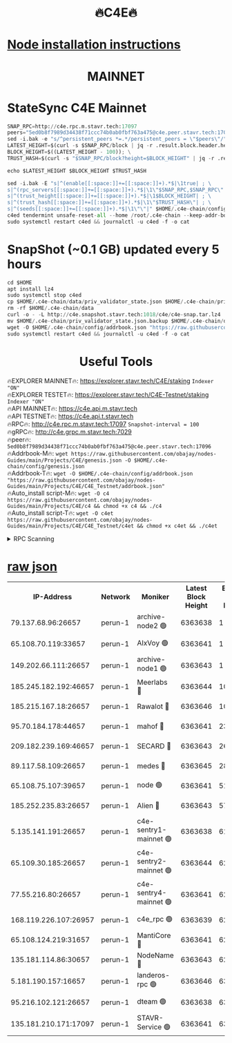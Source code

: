 <h1 align="center"> 🔥C4E🔥</h1>

[Node installation instructions](https://github.com/obajay/nodes-Guides/tree/main/Projects/C4E)
=

<h1 align="center"> MAINNET</h1>

# StateSync C4E Mainnet
```python
SNAP_RPC=http://c4e.rpc.m.stavr.tech:17097
peers="5ed0b8f7989d34438f71ccc74b0ab0fbf763a475@c4e.peer.stavr.tech:17096"
sed -i.bak -e "s/^persistent_peers *=.*/persistent_peers = \"$peers\"/" $HOME/.c4e-chain/config/config.toml
LATEST_HEIGHT=$(curl -s $SNAP_RPC/block | jq -r .result.block.header.height); \
BLOCK_HEIGHT=$((LATEST_HEIGHT - 100)); \
TRUST_HASH=$(curl -s "$SNAP_RPC/block?height=$BLOCK_HEIGHT" | jq -r .result.block_id.hash)

echo $LATEST_HEIGHT $BLOCK_HEIGHT $TRUST_HASH

sed -i.bak -E "s|^(enable[[:space:]]+=[[:space:]]+).*$|\1true| ; \
s|^(rpc_servers[[:space:]]+=[[:space:]]+).*$|\1\"$SNAP_RPC,$SNAP_RPC\"| ; \
s|^(trust_height[[:space:]]+=[[:space:]]+).*$|\1$BLOCK_HEIGHT| ; \
s|^(trust_hash[[:space:]]+=[[:space:]]+).*$|\1\"$TRUST_HASH\"| ; \
s|^(seeds[[:space:]]+=[[:space:]]+).*$|\1\"\"|" $HOME/.c4e-chain/config/config.toml
c4ed tendermint unsafe-reset-all --home /root/.c4e-chain --keep-addr-book
sudo systemctl restart c4ed && journalctl -u c4ed -f -o cat
```
# SnapShot (~0.1 GB) updated every 5 hours
```python
cd $HOME
apt install lz4
sudo systemctl stop c4ed
cp $HOME/.c4e-chain/data/priv_validator_state.json $HOME/.c4e-chain/priv_validator_state.json.backup
rm -rf $HOME/.c4e-chain/data
curl -o - -L http://c4e.snapshot.stavr.tech:1018/c4e/c4e-snap.tar.lz4 | lz4 -c -d - | tar -x -C $HOME/.c4e-chain --strip-components 2
mv $HOME/.c4e-chain/priv_validator_state.json.backup $HOME/.c4e-chain/data/priv_validator_state.json
wget -O $HOME/.c4e-chain/config/addrbook.json "https://raw.githubusercontent.com/obajay/nodes-Guides/main/Projects/C4E/addrbook.json"
sudo systemctl restart c4ed && journalctl -u c4ed -f -o cat
```
 <h1 align="center"> Useful Tools</h1>

🔥EXPLORER MAINNET🔥:  https://explorer.stavr.tech/C4E/staking            `Indexer "ON"` \
🔥EXPLORER TESTET🔥:   https://explorer.stavr.tech/C4E-Testnet/staking     `Indexer "ON"` \
🔥API MAINNET🔥:       https://c4e.api.m.stavr.tech \
🔥API TESTNET🔥:       https://c4e.api.t.stavr.tech \
🔥RPC🔥:               http://c4e.rpc.m.stavr.tech:17097                  `Snapshot-interval = 100` \
🔥gRPC🔥:              http://c4e.grpc.m.stavr.tech:7029 \
🔥peer🔥:              `5ed0b8f7989d34438f71ccc74b0ab0fbf763a475@c4e.peer.stavr.tech:17096` \
🔥Addrbook-M🔥:    ```wget https://raw.githubusercontent.com/obajay/nodes-Guides/main/Projects/C4E/genesis.json -O $HOME/.c4e-chain/config/genesis.json``` \
🔥Addrbook-T🔥:    ```wget -O $HOME/.c4e-chain/config/addrbook.json "https://raw.githubusercontent.com/obajay/nodes-Guides/main/Projects/C4E/C4E_Testnet/addrbook.json"``` \
🔥Auto_install script-M🔥: ```wget -O c4 https://raw.githubusercontent.com/obajay/nodes-Guides/main/Projects/C4E/c4 && chmod +x c4 && ./c4``` \
🔥Auto_install script-T🔥: ```wget -O c4et https://raw.githubusercontent.com/obajay/nodes-Guides/main/Projects/C4E/C4E_Testnet/c4et && chmod +x c4et && ./c4et```




<details>
<summary>RPC Scanning</summary>

<h2 align="center"> We scan nodes in real time every 4 hours. And we provide the final result of RPC endpoints.
We cannot influence the operation of these nodes in any way. </h2>


```python
If Voting Power is higher than 0 --> then the Node is a validator of the network and may be subject to attack and be a potential threat to the chain.
```
```python
We marked such validators with a red symbol
```

</details>

[raw json](https://rpc-check.c4e.stavr.tech/c4e/rpc-c4e-result.json)
=



<table><tr><th>IP-Address</th><th>Network</th><th>Moniker</th><th>Latest Block Height</th><th>Earliest Block Height</th><th>Catching Up</th><th>Tx Index</th><th>Voting Power</th><th>Scan Time</th></tr><tr><td>79.137.68.96:26657</td><td>perun-1</td><td>archive-node2 🟢</td><td>6363638</td><td>1</td><td>False</td><td>on</td><td>0</td><td>2023-12-20T02:14:53.355345647UTC</td></tr><tr><td>65.108.70.119:33657</td><td>perun-1</td><td>AlxVoy 🟢</td><td>6363641</td><td>1</td><td>False</td><td>on</td><td>0</td><td>2023-12-20T02:15:09.901043267UTC</td></tr><tr><td>149.202.66.111:26657</td><td>perun-1</td><td>archive-node1 🟢</td><td>6363643</td><td>1</td><td>False</td><td>on</td><td>0</td><td>2023-12-20T02:15:25.624741385UTC</td></tr><tr><td>185.245.182.192:46657</td><td>perun-1</td><td>Meerlabs 🔴</td><td>6363644</td><td>1051501</td><td>False</td><td>on</td><td>493550</td><td>2023-12-20T02:15:31.198542346UTC</td></tr><tr><td>185.215.167.18:26657</td><td>perun-1</td><td>Rawalot 🔴</td><td>6363646</td><td>1090501</td><td>False</td><td>on</td><td>579034</td><td>2023-12-20T02:15:42.414974707UTC</td></tr><tr><td>95.70.184.178:44657</td><td>perun-1</td><td>mahof 🔴</td><td>6363641</td><td>2342001</td><td>False</td><td>off</td><td>1357006</td><td>2023-12-20T02:15:08.971883274UTC</td></tr><tr><td>209.182.239.169:46657</td><td>perun-1</td><td>SECARD 🔴</td><td>6363643</td><td>2616101</td><td>False</td><td>off</td><td>675729</td><td>2023-12-20T02:15:23.288934675UTC</td></tr><tr><td>89.117.58.109:26657</td><td>perun-1</td><td>medes 🔴</td><td>6363645</td><td>2826001</td><td>False</td><td>off</td><td>471345</td><td>2023-12-20T02:15:37.627756612UTC</td></tr><tr><td>65.108.75.107:39657</td><td>perun-1</td><td>node 🟢</td><td>6363641</td><td>5198801</td><td>False</td><td>on</td><td>0</td><td>2023-12-20T02:15:12.319187356UTC</td></tr><tr><td>185.252.235.83:26657</td><td>perun-1</td><td>Alien 🔴</td><td>6363643</td><td>5736001</td><td>False</td><td>on</td><td>380508</td><td>2023-12-20T02:15:26.249447094UTC</td></tr><tr><td>5.135.141.191:26657</td><td>perun-1</td><td>c4e-sentry1-mainnet 🟢</td><td>6363638</td><td>6198001</td><td>False</td><td>on</td><td>0</td><td>2023-12-20T02:14:52.563347081UTC</td></tr><tr><td>65.109.30.185:26657</td><td>perun-1</td><td>c4e-sentry2-mainnet 🟢</td><td>6363644</td><td>6238301</td><td>False</td><td>on</td><td>0</td><td>2023-12-20T02:15:30.860775934UTC</td></tr><tr><td>77.55.216.80:26657</td><td>perun-1</td><td>c4e-sentry4-mainnet 🟢</td><td>6363641</td><td>6241001</td><td>False</td><td>on</td><td>0</td><td>2023-12-20T02:15:09.432119564UTC</td></tr><tr><td>168.119.226.107:26957</td><td>perun-1</td><td>c4e_rpc 🟢</td><td>6363639</td><td>6263639</td><td>False</td><td>on</td><td>0</td><td>2023-12-20T02:15:01.917336957UTC</td></tr><tr><td>65.108.124.219:31657</td><td>perun-1</td><td>MantiCore 🔴</td><td>6363641</td><td>6263641</td><td>False</td><td>off</td><td>837689</td><td>2023-12-20T02:15:08.393565369UTC</td></tr><tr><td>135.181.114.86:30657</td><td>perun-1</td><td>NodeName 🔴</td><td>6363643</td><td>6284301</td><td>False</td><td>off</td><td>333717</td><td>2023-12-20T02:15:25.946440120UTC</td></tr><tr><td>5.181.190.157:16657</td><td>perun-1</td><td>landeros-rpc 🟢</td><td>6363646</td><td>6349501</td><td>False</td><td>on</td><td>0</td><td>2023-12-20T02:15:42.049674211UTC</td></tr><tr><td>95.216.102.121:26657</td><td>perun-1</td><td>dteam 🟢</td><td>6363638</td><td>6354001</td><td>False</td><td>on</td><td>0</td><td>2023-12-20T02:14:52.974048940UTC</td></tr><tr><td>135.181.210.171:17097</td><td>perun-1</td><td>STAVR-Service 🟢</td><td>6363641</td><td>6363001</td><td>False</td><td>on</td><td>0</td><td>2023-12-20T02:15:14.733844479UTC</td></tr></table>
